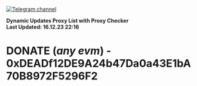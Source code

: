 [![Telegram channel](https://img.shields.io/endpoint?url=https://runkit.io/damiankrawczyk/telegram-badge/branches/master?url=https://t.me/n4z4v0d)](https://t.me/n4z4v0d) 

**Dynamic Updates Proxy List with Proxy Checker**  
**Last Updated: 16.12.23 22:16**

# DONATE (_any evm_) - 0xDEADf12DE9A24b47Da0a43E1bA70B8972F5296F2

